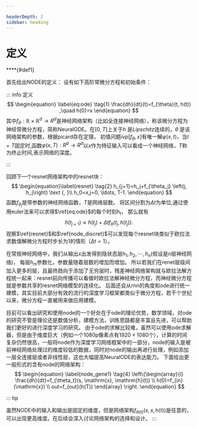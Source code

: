 ```yaml
---

headerDepth: 2
sidebar: heading
---
```




# 定义

****{#def1}

首先给出NODE的定义：
设有如下高阶常微分方程和初始条件：

::: info 定义 
$$
\begin{equation}	
		\label{eq:ode}
        \tag{1}
		\frac{dh}{dt}(t)=f_{\theta}(t, h(t)) ,\quad h(0)=x
	\end{equation}
$$
其中$f_{\theta}: \mathbb{R} \times \mathbb{R}^{d}\rightarrow R^d$是神经网络架构（比如全连接神经网络），称该微分方程为神经常微分方程，简称NeuralODE。在$[0,T]$上关于$h$ 是$Lipschitz$连续的，$\theta$ 是该网络架构的参数，根据picard存在定理，
	初值问题$ivp[f_{\theta},x]$有唯一解$\varphi(x,t)$，当$t=T$固定时,函数$\varphi(x,T):R^d \rightarrow R^d$以$x$作为特征输入可以看成一个神经网络，$T$称为终止时间,表示网络的深度。	

:::



回顾下一个resnet网络架构中的resnet块：
$$
\begin{equation}\label{resnet}
	\tag{2}
	h_{j+1}=h_j+f_{\theta_j} \left(j, h_j\right) \text {, }\\
	h_0=x,j=0, \ldots, T-1.
\end{equation}
$$
函数$f_{\theta_j}$是带参数的神经网络函数，$T$是网络层数。
将区间分割为$\Delta t$为单位,通过使用euler法来可以求得$\ref{eq:ode}$的每个时刻$h_t$，
那么就有
$$
\begin{equation}\label{node_discret}
\tag{3}
	h\left(t_{j+1}\right)\approx h\left(t_j\right)+\Delta t f_{\theta}\left(t_j, h\left(t_j\right)\right) .
\end{equation}
$$
观察$\ref{resnet}$和$\ref{node_discret}$可以发现每个resnet块类似于欧拉法求数值解微分方程时步长为1的情形（$\Delta t=1$）。

在常规神经网络中，我们从输出$x$出发得到隐状态层$h_1,h_2,\cdots ,h_n$(假设是$n$层神经网络)， 每层$h_m$参数化，参数量随着层数的增加而增加。
所以若我们在renet层级间加入更多的层，且最终趋向于添加了无穷层时，残差神经网络架构就与欧拉法解方程统一起来：resnet前向传播可以看做时欧拉法解神经微分方程，而神经微分方程就是参数共享的resnet网络模型的连续化。
后面还会从rnn的角度和ode进行统一建模，其实目前大部分有效的流行的深度学习框架都类似于微分方程，若干个世纪以来，微分方程一直被用来做应用建模。

目前可以看出研究和使用node的一个好处在于ode的理论优势，数学领域，对ode的研究不管是理论还是数值分析，建模方法，训练思路都是丰富且先进，可以帮助我们更好的进行深度学习的研究。
由于ode的求解比较难，虽然可以使用ode求解器，但是由于维度巨大（例如一个1080p像素点有$1920\times1080$个），计算的时间复杂仍然很高，一般将node作为深度学习网络框架中的一部分，node的输入是被前神经网络处理过的维度较低的数据，同时对node的输出再进行处理，例如添加一层全连接层或者非线性层，这也大幅提高NeuralODE的表达能力。
下面给出更一般形式的含有node的网络架构：
$$
\begin{equation}
\label{node_gene1}
\tag{4}
	\left\{\begin{array}{l}
		\frac{dh}{dt}=f_{\theta_t}(s, \mathrm{x}, \mathrm{h}(t)) \\
		h(0)=f_{in}(\mathrm{x}) \\
		out=f_{out}(h(T))
	\end{array} \right. 
\end{equation}
$$




::: tip 	

虽然NODE中的输入和输出是固定的维度，但是网络架构$f_{\theta(t)}(s, \mathrm{x}, \mathrm{h}(t))$是任意的，可以出现更高维度。在后续会深入讨论网络架构的选择和设计。
:::



